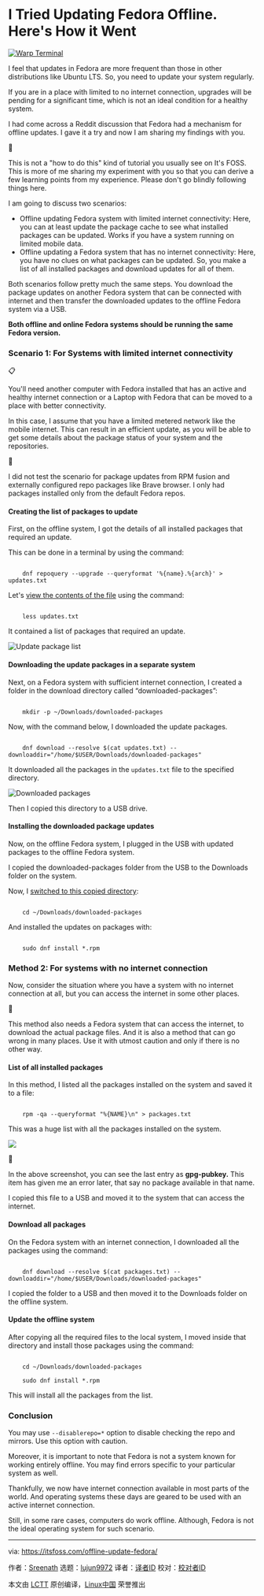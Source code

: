 [#]: subject: "I Tried Updating Fedora Offline. Here's How it Went"
[#]: via: "https://itsfoss.com/offline-update-fedora/"
[#]: author: "Sreenath https://itsfoss.com/author/sreenath/"
[#]: collector: "lujun9972/lctt-scripts-1705972010"
[#]: translator: " "
[#]: reviewer: " "
[#]: publisher: " "
[#]: url: " "

I Tried Updating Fedora Offline. Here's How it Went
======

[![Warp Terminal][1]][2]

I feel that updates in Fedora are more frequent than those in other distributions like Ubuntu LTS. So, you need to update your system regularly.

If you are in a place with limited to no internet connection, upgrades will be pending for a significant time, which is not an ideal condition for a healthy system.

I had come across a Reddit discussion that Fedora had a mechanism for offline updates. I gave it a try and now I am sharing my findings with you.

🚧

This is not a "how to do this" kind of tutorial you usually see on It's FOSS. This is more of me sharing my experiment with you so that you can derive a few learning points from my experience. Please don't go blindly following things here.

I am going to discuss two scenarios:

  * Offline updating Fedora system with limited internet connectivity: Here, you can at least update the package cache to see what installed packages can be updated. Works if you have a system running on limited mobile data.
  * Offline updating a Fedora system that has no internet connectivity: Here, you have no clues on what packages can be updated. So, you make a list of all installed packages and download updates for all of them.



Both scenarios follow pretty much the same steps. You download the package updates on another Fedora system that can be connected with internet and then transfer the downloaded updates to the offline Fedora system via a USB.

**Both offline and online Fedora systems should be running the same Fedora version.**

### Scenario 1: For Systems with limited internet connectivity

📋

You'll need another computer with Fedora installed that has an active and healthy internet connection or a Laptop with Fedora that can be moved to a place with better connectivity.

In this case, I assume that you have a limited metered network like the mobile internet. This can result in an efficient update, as you will be able to get some details about the package status of your system and the repositories.

🚧

I did not test the scenario for package updates from RPM fusion and externally configured repo packages like Brave browser. I only had packages installed only from the default Fedora repos.

#### Creating the list of packages to update

First, on the offline system, I got the details of all installed packages that required an update.

This can be done in a terminal by using the command:

```

    dnf repoquery --upgrade --queryformat '%{name}.%{arch}' > updates.txt

```

Let's [view the contents of the file][3] using the command:

```

    less updates.txt

```

It contained a list of packages that required an update.

![Update package list][4]

#### Downloading the update packages in a separate system

Next, on a Fedora system with sufficient internet connection, I created a folder in the download directory called “downloaded-packages”:

```

    mkdir -p ~/Downloads/downloaded-packages

```

Now, with the command below, I downloaded the update packages.

```

    dnf download --resolve $(cat updates.txt) --downloaddir="/home/$USER/Downloads/downloaded-packages"

```

It downloaded all the packages in the `updates.txt` file to the specified directory.

![Downloaded packages][5]

Then I copied this directory to a USB drive.

#### Installing the downloaded package updates

Now, on the offline Fedora system, I plugged in the USB with updated packages to the offline Fedora system.

I copied the downloaded-packages folder from the USB to the Downloads folder on the system.

Now, I [switched to this copied directory][6]:

```

    cd ~/Downloads/downloaded-packages

```

And installed the updates on packages with:

```

    sudo dnf install *.rpm

```

### Method 2: For systems with no internet connection

Now, consider the situation where you have a system with no internet connection at all, but you can access the internet in some other places.

🚧

This method also needs a Fedora system that can access the internet, to download the actual package files. And it is also a method that can go wrong in many places. Use it with utmost caution and only if there is no other way.

#### List of all installed packages

In this method, I listed all the packages installed on the system and saved it to a file:

```

    rpm -qa --queryformat "%{NAME}\n" > packages.txt

```

This was a huge list with all the packages installed on the system.

![][7]

🚧

In the above screenshot, you can see the last entry as __gpg-pubkey.__ This item has given me an error later, that say no package available in that name.

I copied this file to a USB and moved it to the system that can access the internet.

#### Download all packages

On the Fedora system with an internet connection, I downloaded all the packages using the command:

```

    dnf download --resolve $(cat packages.txt) --downloaddir="/home/$USER/Downloads/downloaded-packages"

```

I copied the folder to a USB and then moved it to the Downloads folder on the offline system.

#### Update the offline system

After copying all the required files to the local system, I moved inside that directory and install those packages using the command:

```

    cd ~/Downloads/downloaded-packages

    sudo dnf install *.rpm

```

This will install all the packages from the list.

### Conclusion

You may use `--disablerepo=*` option to disable checking the repo and mirrors. Use this option with caution.

Moreover, it is important to note that Fedora is not a system known for working entirely offline. You may find errors specific to your particular system as well.

Thankfully, we now have internet connection available in most parts of the world. And operating systems these days are geared to be used with an active internet connection.

Still, in some rare cases, computers do work offline. Although, Fedora is not the ideal operating system for such scenario.

--------------------------------------------------------------------------------

via: https://itsfoss.com/offline-update-fedora/

作者：[Sreenath][a]
选题：[lujun9972][b]
译者：[译者ID](https://github.com/译者ID)
校对：[校对者ID](https://github.com/校对者ID)

本文由 [LCTT](https://github.com/LCTT/TranslateProject) 原创编译，[Linux中国](https://linux.cn/) 荣誉推出

[a]: https://itsfoss.com/author/sreenath/
[b]: https://github.com/lujun9972
[1]: https://itsfoss.com/assets/images/warp-terminal.webp
[2]: https://www.warp.dev?utm_source=its_foss&utm_medium=display&utm_campaign=linux_launch
[3]: https://itsfoss.com/view-file-contents/
[4]: https://itsfoss.com/content/images/2024/09/get-only-packages-that-have-update-available.png
[5]: https://itsfoss.com/content/images/2024/09/downloaded-package-files.png
[6]: https://itsfoss.com/change-directories/
[7]: https://itsfoss.com/content/images/2024/09/get-all-packages-list.png
